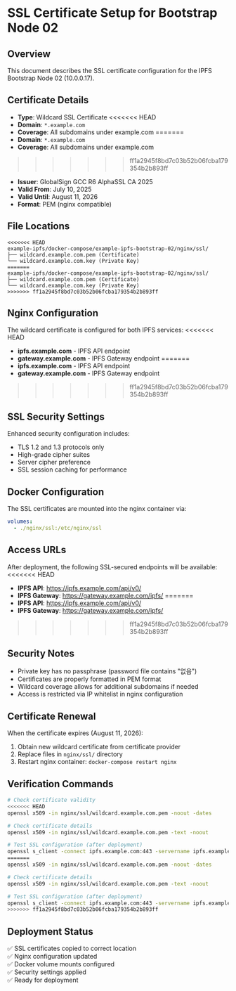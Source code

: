 # SSL Certificate Setup for Bootstrap Node 02

## Overview
This document describes the SSL certificate configuration for the IPFS Bootstrap Node 02 (10.0.0.17).

## Certificate Details
- **Type**: Wildcard SSL Certificate
<<<<<<< HEAD
- **Domain**: `*.example.com`
- **Coverage**: All subdomains under example.com
=======
- **Domain**: `*.example.com`
- **Coverage**: All subdomains under example.com
>>>>>>> ff1a2945f8bd7c03b52b06fcba179354b2b893ff
- **Issuer**: GlobalSign GCC R6 AlphaSSL CA 2025
- **Valid From**: July 10, 2025
- **Valid Until**: August 11, 2026
- **Format**: PEM (nginx compatible)

## File Locations
```
<<<<<<< HEAD
example-ipfs/docker-compose/example-ipfs-bootstrap-02/nginx/ssl/
├── wildcard.example.com.pem (Certificate)
└── wildcard.example.com.key (Private Key)
=======
example-ipfs/docker-compose/example-ipfs-bootstrap-02/nginx/ssl/
├── wildcard.example.com.pem (Certificate)
└── wildcard.example.com.key (Private Key)
>>>>>>> ff1a2945f8bd7c03b52b06fcba179354b2b893ff
```

## Nginx Configuration
The wildcard certificate is configured for both IPFS services:
<<<<<<< HEAD
- **ipfs.example.com** - IPFS API endpoint
- **gateway.example.com** - IPFS Gateway endpoint
=======
- **ipfs.example.com** - IPFS API endpoint
- **gateway.example.com** - IPFS Gateway endpoint
>>>>>>> ff1a2945f8bd7c03b52b06fcba179354b2b893ff

## SSL Security Settings
Enhanced security configuration includes:
- TLS 1.2 and 1.3 protocols only
- High-grade cipher suites
- Server cipher preference
- SSL session caching for performance

## Docker Configuration
The SSL certificates are mounted into the nginx container via:
```yaml
volumes:
  - ./nginx/ssl:/etc/nginx/ssl
```

## Access URLs
After deployment, the following SSL-secured endpoints will be available:
<<<<<<< HEAD
- **IPFS API**: https://ipfs.example.com/api/v0/
- **IPFS Gateway**: https://gateway.example.com/ipfs/
=======
- **IPFS API**: https://ipfs.example.com/api/v0/
- **IPFS Gateway**: https://gateway.example.com/ipfs/
>>>>>>> ff1a2945f8bd7c03b52b06fcba179354b2b893ff

## Security Notes
- Private key has no passphrase (password file contains "없음")
- Certificates are properly formatted in PEM format
- Wildcard coverage allows for additional subdomains if needed
- Access is restricted via IP whitelist in nginx configuration

## Certificate Renewal
When the certificate expires (August 11, 2026):
1. Obtain new wildcard certificate from certificate provider
2. Replace files in `nginx/ssl/` directory
3. Restart nginx container: `docker-compose restart nginx`

## Verification Commands
```bash
# Check certificate validity
<<<<<<< HEAD
openssl x509 -in nginx/ssl/wildcard.example.com.pem -noout -dates

# Check certificate details
openssl x509 -in nginx/ssl/wildcard.example.com.pem -text -noout

# Test SSL configuration (after deployment)
openssl s_client -connect ipfs.example.com:443 -servername ipfs.example.com
=======
openssl x509 -in nginx/ssl/wildcard.example.com.pem -noout -dates

# Check certificate details
openssl x509 -in nginx/ssl/wildcard.example.com.pem -text -noout

# Test SSL configuration (after deployment)
openssl s_client -connect ipfs.example.com:443 -servername ipfs.example.com
>>>>>>> ff1a2945f8bd7c03b52b06fcba179354b2b893ff
```

## Deployment Status
✅ SSL certificates copied to correct location  
✅ Nginx configuration updated  
✅ Docker volume mounts configured  
✅ Security settings applied  
✅ Ready for deployment 